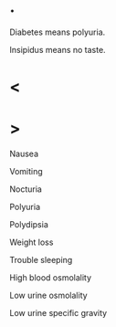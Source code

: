 # .

Diabetes means polyuria.

Insipidus means no taste.

# <

# >

Nausea

Vomiting

Nocturia

Polyuria

Polydipsia

Weight loss

Trouble sleeping

High blood osmolality

Low urine osmolality

Low urine specific gravity
